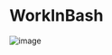 # WorkInBash
![image](https://user-images.githubusercontent.com/65599677/157674315-5616a1a7-b113-49fb-b9ab-ab8fd5b6d50f.png)
